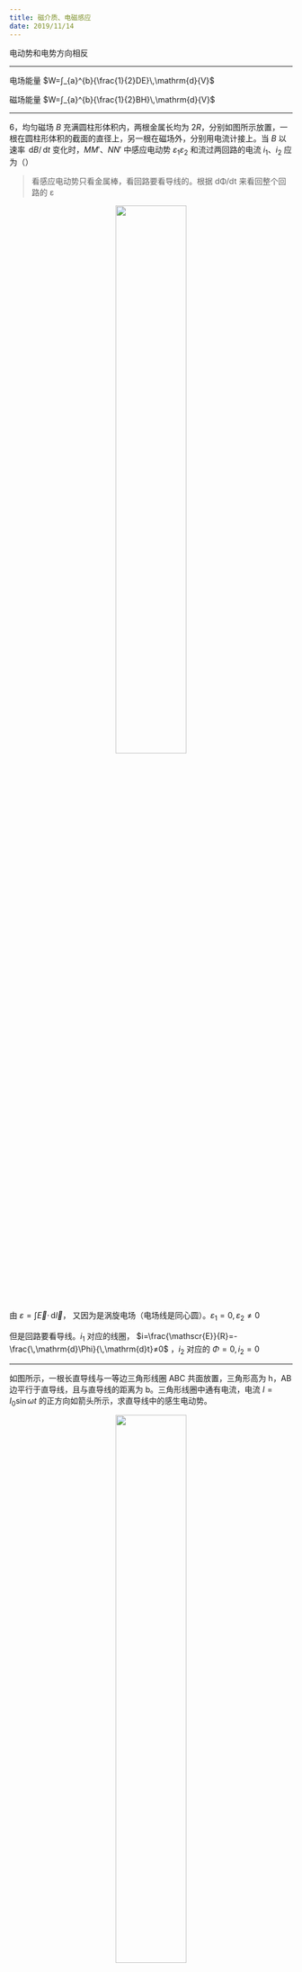 ```yaml
---
title: 磁介质、电磁感应
date: 2019/11/14
---
```


电动势和电势方向相反

---

电场能量 $W=∫_{a}^{b}{\frac{1}{2}DE}\,\mathrm{d}{V}$

磁场能量 $W=∫_{a}^{b}{\frac{1}{2}BH}\,\mathrm{d}{V}$

---

6，均匀磁场 $B$ 充满圆柱形体积内，两根金属长均为 $2R$，分别如图所示放置，一根在圆柱形体积的截面的直径上，另一根在磁场外，分别用电流计接上。当 $B$ 以速率 $\,\mathrm{d}B/\,\mathrm{d}t$ 变化时，$MM'、NN'$ 中感应电动势 $ε_1 ε_2$ 和流过两回路的电流 $i_1、i_2$ 应为（）

> 看感应电动势只看金属棒，看回路要看导线的。根据 dΦ/dt 来看回整个回路的 ε 

<div align=center>
<img src="https://i.imgur.com/aC1gNf3.png" width = "50%" />
</div>

由 $ε=∫{\vec E}⋅\,\mathrm{d}{\vec{l}}$， 又因为是涡旋电场（电场线是同心圆）。$ε_1=0,ε_2≠0$

但是回路要看导线。$i_1$ 对应的线圈， $i=\frac{\mathscr{E}}{R}=-\frac{\,\mathrm{d}\Phi}{\,\mathrm{d}t}≠0$ ，$i_2$ 对应的 $\Phi=0,i_2=0$

---

如图所示，一根长直导线与一等边三角形线圈 ABC 共面放置，三角形高为 h，AB 边平行于直导线，且与直导线的距离为 b。三角形线圈中通有电流，电流 $I=I_0\sin ω t$ 的正方向如箭头所示，求直导线中的感生电动势。

<div align=center>
<img src="https://i.imgur.com/mk3mjye.png" width = "50%"/>
</div>

很明显正着做 gg，利用互感互换身份。

设直导线中通电流 $i$，计算直导线在线圈中产生的磁通量 $φ$；通过计算互感系数 $M=\Phi/i$，进而求感生电动势。

设直导线通过电流 i

$$
B=\frac{μ_0 i}{2π r}\\{}\\
\,\mathrm{d}S=\frac{b+h-r}{\sqrt{3}}⋅2\,\mathrm{d}r\\{}\\
\Phi=∫_{b}^{b+h}B⋅\,\mathrm{d}S=-\frac{i μ_0 \left((b+h) \ln \left(\frac{b}{b+h}\right)+h\right)}{\sqrt{3} π }\\{}\\
M=\frac{\Phi}{i},ε_i=-M\frac{\,\mathrm{d}I}{\,\mathrm{d}t}=-MI_0 ω \cos ω t
$$

---

同电缆由半径为 $a$ 的长直导线和与它共轴的导体薄圆筒构成，圆简的半径为 $b$，如图所示。导线与圆筒间充满介电常数为 $ε$、磁导率为 $μ$ 的均匀介质，当电缆的一端接上负载电阻 $R$，另一端加上电势差时，试证明：

如果 $R=\frac{1}{2 π} \sqrt{\frac{μ}{ε}} \ln \frac{b}{a}$ ，则导线与圆筒间的电场能量等于磁场能量。

<div align=center>
<img src="https://i.imgur.com/FhJdP4J.jpg" width = "70%" />
</div>

$∫_{a}^{b}{\frac{1}{2}DE}\,\mathrm{d}{V}=∫_{a}^{b}{\frac{1}{2}BH}\,\mathrm{d}{V}⟹DE=BH$

设电荷面密度 $λ$

$$
∮_{S}\vec{D}⋅\,\mathrm{d}S=Q\\{}\\
D=\frac{λ}{2πr},E=D/ε\\{}\\
U=∫_{a}^{b}{\vec{E}}⋅\,\mathrm{d}{\vec{l}}=\frac{λ}{2πε}\ln\frac{b}{a}\\{}\\
E=\frac{1}{r}\frac{U}{\ln\frac{b}{a}}
$$

$$
∮_{S}\vec{H}⋅\,\mathrm{d}l=I,H=\frac{U/R}{2πr}
$$

然后 $\frac{1}{2}BH=\frac{1}{2}DE⟹μHH=εEE$ 即得

> 本题中，因为 $Q$ 不知，但是 $U$ 已知，所以计算电能的时候，先设一个密度 $λ$，然后通过代换消掉。

---

点电荷 $q$ 以角速度 $ω$ 做半径为 $R$ 的圆周运动，如图所示。设 $t=0$ 时，点电荷在 $x_0=R,y_0=0$ 处，则圆心 $O$ 点的位移电流密度

<div align=center>
<img src="https://i.imgur.com/35yRDsn.png" width = "50%" />
</div>

> 这题想象有个以 $q$ 为圆心，半径 $R$ 的球就可以了

$$
\begin{aligned}
\vec{D} &=\frac{q}{4 π R^{2}}\left(-\vec{r}_{0}\right)=-\frac{q}{4 π R^{2}}(\cos ω  t \vec{i}+\sin ω  t \vec{j}) \\
\vec{j} &=\frac{\,\mathrm{d} \vec{D}}{\,\mathrm{d} t}=\frac{q ω}{4 π R^{2}}(\sin ω t \vec{i}-\cos ω t \vec{j}) 
\end{aligned}
$$

---

一长为 $l$、总匝数为 $N$ 的细长密绕的螺线管内通有变化电流 $I=I_0\mathrm{e}^{-αt}$ （ $I_0、α$ 都为大于零的常数），则螺线管内距轴线为 $r$ 处的磁感应强度的大小 $B=$，电场强度的大小 $E=$

螺线管内部 B 匀强

$$
B=μ_0\frac{N}{l}I_0\mathrm{e}^{-αt}
$$

电势和电动势方向相反，带个 - 号

$$
U=-ε\\∮_{L}\vec{E}⋅\,\mathrm{d}\vec{l}=-∫_{S}^{}{\frac{∂B}{∂t}}⋅\,\mathrm{d}{\vec S}
$$

$$
E⋅2πr=--αμ_0\frac{N}{l}I_0\mathrm{e}^{-αt}⋅πr^2,E=αμ_0\frac{N}{l}I_0\mathrm{e}^{-αt}⋅\frac r2
$$

---

矩形截面螺绕环（尺寸如图所示）上绕有 $N$ 匝线圈，已知线圈中通有电流 $I$，通过螺绕环截面的磁通量为 $\Phi=\frac{μ_0NIh}{2π}$，则螺绕环内外半径之比为 \_；螺绕环的自感系数为 \_

<div align=center>
<img src="https://i.imgur.com/ucmbBly.png" width = "50%" />
</div>

$$
B=μ_{0} \frac{N}{2 π r} I
$$

$$
∫\,\mathrm{d}\Phi=∫B\,\mathrm{d}S=∫_{R_1}^{R_2}{μ_{0} \frac{N}{2 π r} I}\,\mathrm{d}{r}=\frac{μ_{0} N I h}{2 π} \ln \frac{R_{2}}{R_{1}}=\frac{μ_0NIh}{2π}
$$

∴ $R_2/R_1=\mathrm{e}$

$$
M=\frac{N\Phi}{I}=\frac{μ_0N^2h}{2π}
$$

---

